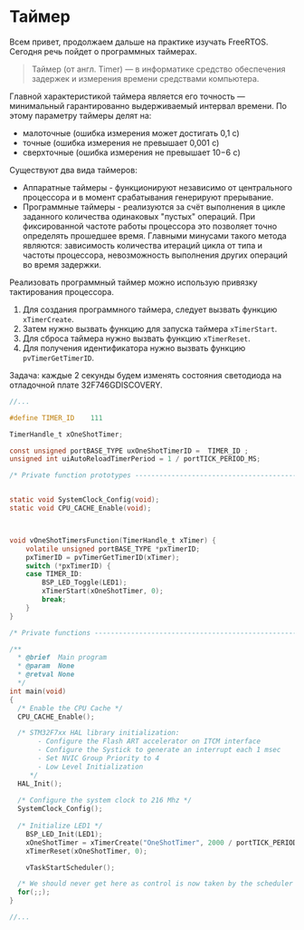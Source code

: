 # Таймер

Всем привет, продолжаем дальше на практике изучать FreeRTOS. Сегодня речь пойдет о программных таймерах.

> Таймер (от англ. Timer) — в информатике средство обеспечения задержек и измерения времени средствами компьютера.

Главной характеристикой таймера является его точность — минимальный гарантированно выдерживаемый интервал времени. По этому параметру таймеры делят на:

* малоточные (ошибка измерения может достигать 0,1 с)
* точные (ошибка измерения не превышает 0,001 с)
* сверхточные (ошибка измерения не превышает 10−6 c)

Существуют два вида таймеров:

* Аппаратные таймеры - функционируют независимо от центрального процессора и в момент срабатывания генерируют прерывание.
* Программные таймеры - реализуются за счёт выполнения в цикле заданного количества одинаковых "пустых" операций. При фиксированной частоте работы процессора это позволяет точно определять прошедшее время. Главными минусами такого метода являются: зависимость количества итераций цикла от типа и частоты процессора, невозможность выполнения других операций во время задержки.

Реализовать программный таймер можно использую привязку тактирования процессора.

1. Для создания программного таймера, следует вызвать функцию `xTimerCreate`.
2. Затем нужно вызвать функцию для запуска таймера `xTimerStart`.
3. Для сброса таймера нужно вызвать функцию `xTimerReset`.
4. Для получения идентификатора нужно вызвать функцию `pvTimerGetTimerID`.

Задача: каждые 2 секунды будем изменять состояния светодиода на отладочной плате 32F746GDISCOVERY.

```c
//...

#define TIMER_ID	111

TimerHandle_t xOneShotTimer; 

const unsigned portBASE_TYPE uxOneShotTimerID =  TIMER_ID ;
unsigned int uiAutoReloadTimerPeriod = 1 / portTICK_PERIOD_MS;

/* Private function prototypes -----------------------------------------------*/


static void SystemClock_Config(void);
static void CPU_CACHE_Enable(void);



void vOneShotTimersFunction(TimerHandle_t xTimer) {
	volatile unsigned portBASE_TYPE *pxTimerID;
	pxTimerID = pvTimerGetTimerID(xTimer);
	switch (*pxTimerID) {
	case TIMER_ID:
		BSP_LED_Toggle(LED1);
		xTimerStart(xOneShotTimer, 0);
		break;
	}
}

/* Private functions ---------------------------------------------------------*/

/**
  * @brief  Main program
  * @param  None
  * @retval None
  */
int main(void)
{
  /* Enable the CPU Cache */
  CPU_CACHE_Enable();

  /* STM32F7xx HAL library initialization:
       - Configure the Flash ART accelerator on ITCM interface
       - Configure the Systick to generate an interrupt each 1 msec
       - Set NVIC Group Priority to 4
       - Low Level Initialization
     */
  HAL_Init();  
  
  /* Configure the system clock to 216 Mhz */
  SystemClock_Config();
  
  /* Initialize LED1 */
	BSP_LED_Init(LED1);
	xOneShotTimer = xTimerCreate("OneShotTimer", 2000 / portTICK_PERIOD_MS, pdFALSE, (void*) &uxOneShotTimerID, vOneShotTimersFunction);
	xTimerReset(xOneShotTimer, 0);	

	vTaskStartScheduler();

  /* We should never get here as control is now taken by the scheduler */
  for(;;);
}

//...
```
